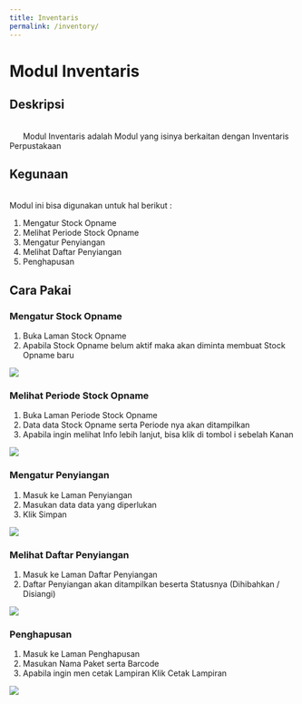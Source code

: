 ```yaml
---
title: Inventaris
permalink: /inventory/
---
```


# Modul Inventaris

## Deskripsi

<br> &nbsp; &nbsp; &nbsp; Modul Inventaris adalah Modul yang isinya berkaitan dengan Inventaris Perpustakaan <br>

## Kegunaan

<br>Modul ini bisa digunakan untuk hal berikut : <br>
1. Mengatur Stock Opname
2. Melihat Periode Stock Opname
3. Mengatur Penyiangan
4. Melihat Daftar Penyiangan
5. Penghapusan

## Cara Pakai
### Mengatur Stock Opname
1. Buka Laman Stock Opname
2. Apabila Stock Opname belum aktif maka akan diminta membuat Stock Opname baru
<img src="{{site.baseurl}}/assets/img/InventoryStockOpname.png">

### Melihat Periode Stock Opname
1. Buka Laman Periode Stock Opname
2. Data data Stock Opname serta Periode nya akan ditampilkan
3. Apabila ingin melihat Info lebih lanjut, bisa klik di tombol i sebelah Kanan
<img src="{{site.baseurl}}/assets/img/InventoryPeriodeSO.png">

### Mengatur Penyiangan
1. Masuk ke Laman Penyiangan
2. Masukan data data yang diperlukan
3. Klik Simpan
<img src="{{site.baseurl}}/assets/img/InventoryPenyiangan.png">

### Melihat Daftar Penyiangan
1. Masuk ke Laman Daftar Penyiangan
2. Daftar Penyiangan akan ditampilkan beserta Statusnya (Dihibahkan / Disiangi)
<img src="{{site.baseurl}}/assets/img/InventoryDaftarPenyiangan.png">

### Penghapusan
1. Masuk ke Laman Penghapusan
2. Masukan Nama Paket serta Barcode
3. Apabila ingin men cetak Lampiran Klik Cetak Lampiran
<img src="{{site.baseurl}}/assets/img/InventoryPenghapusan.png">